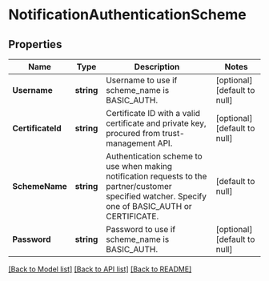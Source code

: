 # NotificationAuthenticationScheme

## Properties
Name | Type | Description | Notes
------------ | ------------- | ------------- | -------------
**Username** | **string** | Username to use if scheme_name is BASIC_AUTH. | [optional] [default to null]
**CertificateId** | **string** | Certificate ID with a valid certificate and private key, procured from trust-management API. | [optional] [default to null]
**SchemeName** | **string** | Authentication scheme to use when making notification requests to the partner/customer specified watcher. Specify one of BASIC_AUTH or CERTIFICATE. | [default to null]
**Password** | **string** | Password to use if scheme_name is BASIC_AUTH. | [optional] [default to null]

[[Back to Model list]](../README.md#documentation-for-models) [[Back to API list]](../README.md#documentation-for-api-endpoints) [[Back to README]](../README.md)


